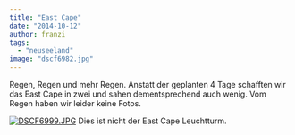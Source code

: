 ```yaml
---
title: "East Cape"
date: "2014-10-12"
author: franzi
tags: 
  - "neuseeland"
image: "dscf6982.jpg"
---
```


Regen, Regen und mehr Regen. Anstatt der geplanten 4 Tage schafften wir das East Cape in zwei und sahen dementsprechend auch wenig. Vom Regen haben wir leider keine Fotos.

[![DSCF6999.JPG](images/dscf6999.jpg)](https://hafenstrand.wordpress.com/wp-content/uploads/2014/10/dscf6999.jpg) Dies ist nicht der East Cape Leuchtturm.
